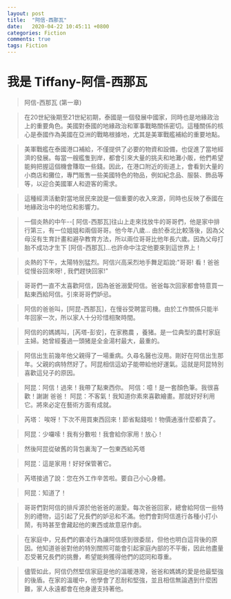 ```yaml
---
layout: post
title:  "阿信-西那瓦"
date:   2020-04-22 10:45:11 +0800
categories: Fiction
comments: true
tags: Fiction 
---
```

# 我是 Tiffany-阿信-西那瓦
>阿信-西那瓦  (第一章)



>在20世紀後期至21世紀初期，泰國是一個發展中國家，同時也是地緣政治上的重要角色。美國對泰國的地緣政治和軍事戰略關係密切。這種關係的核心是泰國作為美國在亞洲的戰略根據地，尤其是美軍戰艦補給的重要地點。

>美軍戰艦在泰國港口補給，不僅提供了必要的物資和設備，也促進了當地經濟的發展。每當一艘艦隻到岸，都會引來大量的挑夫和地灘小販，他們希望能夠把握這個機會賺取一些錢。因此，在港口附近的街道上，會看到大量的小商店和攤位，專門販售一些美國特色的物品，例如紀念品、服裝、飾品等等，以迎合美國軍人和遊客的需求。

>這種經濟活動對當地居民來說是一個重要的收入來源，同時也反映了泰國在地緣政治中的地位和影響力。

>一個炎熱的中午--[ 阿信-西那瓦]往山上走來找放牛的哥哥們，他是家中排行第三，有一位姐姐和兩個哥哥。他今年八歲…
由於泰北比較落後，因為父母沒有生育計畫和避孕教育方法，所以兩位哥哥比他年長六歲。因為父母打胎不成功才生下 [阿信-西那瓦]...也許命中注定他要來到這世界上！

>炎熱的下午，太陽特別猛烈。阿信兴高采烈地手舞足蹈說:"哥哥!  看！爸爸從慢谷回來呀! , 我們趕快回家!"

>哥哥們一直不太喜歡阿信，因為爸爸溺愛阿信。爸爸每次回家都會特意買一點東西給阿信。引來哥哥們妒忌。

>阿信的爸爸叫，[阿昆-西那瓦]，在慢谷受聘當司機。由於工作關係只能半年回家一次，所以家人十分珍惜相聚時間。


>阿信的的媽媽叫，[芮塔-彭安]，在家務農 ，養猪。是一位典型的農村家庭主婦。她曾經養過一頭猪是全金湯村最大，最重的。

>阿信出生前幾年他父親得了一場重病。久尋名醫也沒用。剛好在阿信出生那年。父親的病特然好了。阿昆相信這幼子能帶給他好運氣。這就是阿昆特別喜歡這兒子的原因。

>阿昆：阿信！過來！我帶了點東西你。
>阿信：噫！是一套顏色筆。我很喜歡！謝謝  爸爸！
>阿昆：不客氣！我知道你素來喜歡繪畫。那就好好利用它。將來必定在藝術方面有成就。

>芮塔： 唉呀！下次不用買東西回來！節省點錢啦！物價通漲什麼都貴了。

>阿昆：少囉嗦！我有分數啦！我會給你家用！放心！

>然後阿昆從破舊的背包裏淘了一包東西給芮塔

>阿昆：這是家用！好好保管著它。

>芮塔接過了說：您在外工作辛苦啦。要自己小心身體。

>阿昆：知道了！

>哥哥們對阿信的排斥源於他爸爸的溺愛。每次爸爸回家，總會給阿信一些特別的禮物，這引起了兄長們的妒忌和不滿。他們會對阿信進行各種小打小鬧，有時甚至會藏起他的東西或故意惡作劇。

>在家庭中，兄長們的霸凌行為讓阿信感到很委屈，但他也明白這背後的原因。他知道爸爸對他的特別關照可能會引起家庭內部的不平衡，因此他盡量忍受著兄長們的挑釁，希望能夠獲得他們的認同和尊重。

>儘管如此，阿信仍然堅信家庭是他的溫暖港灣，爸爸和媽媽的愛是他最堅強的後盾。在家的溫暖中，他學會了忍耐和堅強，並且相信無論遇到什麼困難，家人永遠都會在他身邊支持著他。

